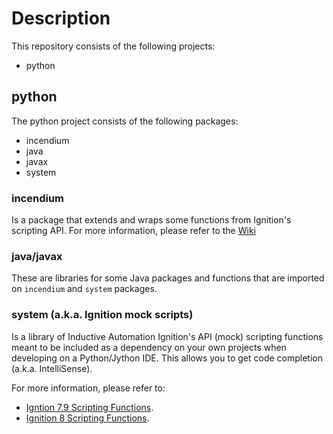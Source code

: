 # Description
This repository consists of the following projects:
* python

## python
The python project consists of the following packages:
* incendium
* java
* javax
* system

### incendium
Is a package that extends and wraps some functions from Ignition's scripting API.  For more information, please refer to
the [Wiki](https://github.com/thecesrom/Ignition/wiki/incendium)

### java/javax
These are libraries for some Java packages and functions that are imported on `incendium` and `system` packages.

### system (a.k.a. Ignition mock scripts)
Is a library of Inductive Automation Ignition's API (mock) scripting functions meant to be included as a dependency on your
own projects when developing on a Python/Jython IDE. This allows you to get code completion (a.k.a. IntelliSense).

For more information, please refer to:
* [Igntion 7.9 Scripting Functions](https://docs.inductiveautomation.com/display/DOC79/Scripting+Functions).
* [Ignition 8 Scripting Functions](https://docs.inductiveautomation.com/display/DOC80/Scripting+Functions).
